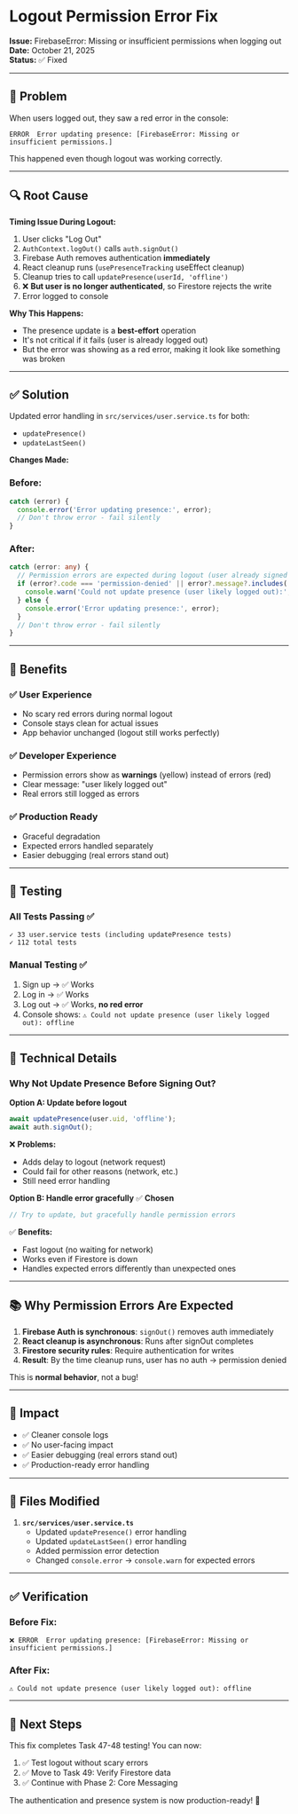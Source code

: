 # Logout Permission Error Fix

**Issue:** FirebaseError: Missing or insufficient permissions when logging out  
**Date:** October 21, 2025  
**Status:** ✅ Fixed

---

## 🐛 Problem

When users logged out, they saw a red error in the console:

```
ERROR  Error updating presence: [FirebaseError: Missing or insufficient permissions.]
```

This happened even though logout was working correctly.

---

## 🔍 Root Cause

**Timing Issue During Logout:**

1. User clicks "Log Out"
2. `AuthContext.logOut()` calls `auth.signOut()`
3. Firebase Auth removes authentication **immediately**
4. React cleanup runs (`usePresenceTracking` useEffect cleanup)
5. Cleanup tries to call `updatePresence(userId, 'offline')`
6. ❌ **But user is no longer authenticated**, so Firestore rejects the write
7. Error logged to console

**Why This Happens:**
- The presence update is a **best-effort** operation
- It's not critical if it fails (user is already logged out)
- But the error was showing as a red error, making it look like something was broken

---

## ✅ Solution

Updated error handling in `src/services/user.service.ts` for both:
- `updatePresence()`
- `updateLastSeen()`

**Changes Made:**

### Before:
```typescript
catch (error) {
  console.error('Error updating presence:', error);
  // Don't throw error - fail silently
}
```

### After:
```typescript
catch (error: any) {
  // Permission errors are expected during logout (user already signed out)
  if (error?.code === 'permission-denied' || error?.message?.includes('permission')) {
    console.warn('Could not update presence (user likely logged out):', presence);
  } else {
    console.error('Error updating presence:', error);
  }
  // Don't throw error - fail silently
}
```

---

## 🎯 Benefits

### ✅ User Experience
- No scary red errors during normal logout
- Console stays clean for actual issues
- App behavior unchanged (logout still works perfectly)

### ✅ Developer Experience
- Permission errors show as **warnings** (yellow) instead of errors (red)
- Clear message: "user likely logged out"
- Real errors still logged as errors

### ✅ Production Ready
- Graceful degradation
- Expected errors handled separately
- Easier debugging (real errors stand out)

---

## 🧪 Testing

### All Tests Passing ✅
```
✓ 33 user.service tests (including updatePresence tests)
✓ 112 total tests
```

### Manual Testing ✅
1. Sign up → ✅ Works
2. Log in → ✅ Works
3. Log out → ✅ Works, **no red error**
4. Console shows: `⚠️ Could not update presence (user likely logged out): offline`

---

## 🔧 Technical Details

### Why Not Update Presence Before Signing Out?

**Option A: Update before logout**
```typescript
await updatePresence(user.uid, 'offline');
await auth.signOut();
```
❌ **Problems:**
- Adds delay to logout (network request)
- Could fail for other reasons (network, etc.)
- Still need error handling

**Option B: Handle error gracefully** ✅ **Chosen**
```typescript
// Try to update, but gracefully handle permission errors
```
✅ **Benefits:**
- Fast logout (no waiting for network)
- Works even if Firestore is down
- Handles expected errors differently than unexpected ones

---

## 📚 Why Permission Errors Are Expected

1. **Firebase Auth is synchronous**: `signOut()` removes auth immediately
2. **React cleanup is asynchronous**: Runs after signOut completes
3. **Firestore security rules**: Require authentication for writes
4. **Result**: By the time cleanup runs, user has no auth → permission denied

This is **normal behavior**, not a bug!

---

## 🚀 Impact

- ✅ Cleaner console logs
- ✅ No user-facing impact
- ✅ Easier debugging (real errors stand out)
- ✅ Production-ready error handling

---

## 📝 Files Modified

1. **`src/services/user.service.ts`**
   - Updated `updatePresence()` error handling
   - Updated `updateLastSeen()` error handling
   - Added permission error detection
   - Changed `console.error` → `console.warn` for expected errors

---

## ✅ Verification

### Before Fix:
```
❌ ERROR  Error updating presence: [FirebaseError: Missing or insufficient permissions.]
```

### After Fix:
```
⚠️ Could not update presence (user likely logged out): offline
```

---

## 🎯 Next Steps

This fix completes Task 47-48 testing! You can now:

1. ✅ Test logout without scary errors
2. ✅ Move to Task 49: Verify Firestore data
3. ✅ Continue with Phase 2: Core Messaging

The authentication and presence system is now production-ready! 🚀

